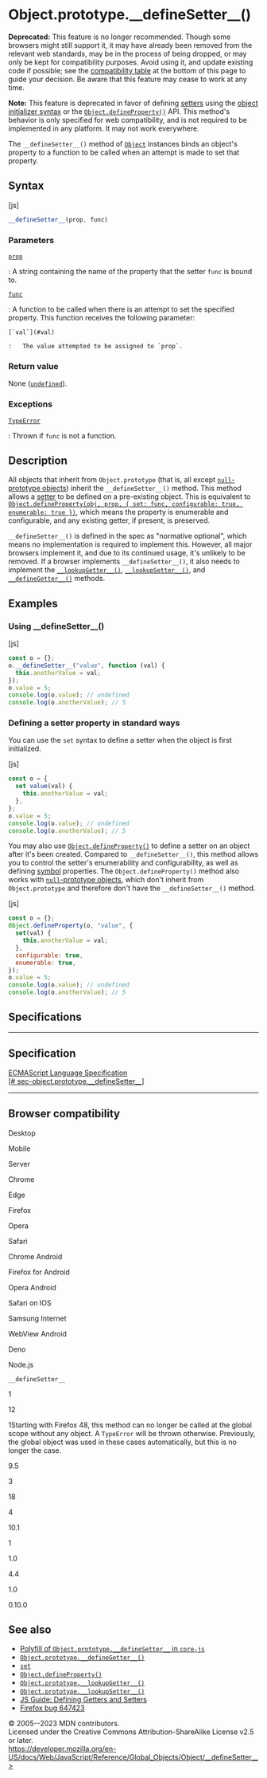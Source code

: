 Object.prototype.\_\_defineSetter\_\_()
=======================================

 
 
**Deprecated:** This feature is no longer recommended. Though some
browsers might still support it, it may have already been removed from
the relevant web standards, may be in the process of being dropped, or
may only be kept for compatibility purposes. Avoid using it, and update
existing code if possible; see the [compatibility
table](#browser_compatibility) at the bottom of this page to guide your
decision. Be aware that this feature may cease to work at any time.


 
**Note:** This feature is deprecated in favor of defining
[setters](../../functions/set) using the [object initializer
syntax](../../operators/object_initializer) or the
[`Object.defineProperty()`](defineproperty) API. This method\'s behavior
is only specified for web compatibility, and is not required to be
implemented in any platform. It may not work everywhere.


The `__defineSetter__()` method of [`Object`](../object) instances binds
an object\'s property to a function to be called when an attempt is made
to set that property.


 
Syntax
------

 
 
 
[js]


```js
__defineSetter__(prop, func)
```




 
### Parameters

 

[`prop`](#prop)

:   A string containing the name of the property that the setter `func`
    is bound to.

[`func`](#func)

:   A function to be called when there is an attempt to set the
    specified property. This function receives the following parameter:

    [`val`](#val)

    :   The value attempted to be assigned to `prop`.



 
### Return value 

 
None ([`undefined`](../undefined)).



 
### Exceptions

 

[`TypeError`](../typeerror)

:   Thrown if `func` is not a function.



 
Description
-----------

 
All objects that inherit from `Object.prototype` (that is, all except
[`null`-prototype objects](../object#null-prototype_objects)) inherit
the `__defineSetter__()` method. This method allows a
[setter](../../functions/set) to be defined on a pre-existing object.
This is equivalent to
[`Object.defineProperty(obj, prop, { set: func, configurable: true, enumerable: true })`](defineproperty),
which means the property is enumerable and configurable, and any
existing getter, if present, is preserved.

`__defineSetter__()` is defined in the spec as \"normative optional\",
which means no implementation is required to implement this. However,
all major browsers implement it, and due to its continued usage, it\'s
unlikely to be removed. If a browser implements `__defineSetter__()`, it
also needs to implement the [`__lookupGetter__()`](__lookupgetter__),
[`__lookupSetter__()`](__lookupsetter__), and
[`__defineGetter__()`](__definegetter__) methods.



 
Examples
--------


 
### Using \_\_defineSetter\_\_() 

 
 
 
[js]


```js
const o = {};
o.__defineSetter__("value", function (val) {
  this.anotherValue = val;
});
o.value = 5;
console.log(o.value); // undefined
console.log(o.anotherValue); // 5
```




 
### Defining a setter property in standard ways 

 
You can use the `set` syntax to define a setter when the object is first
initialized.

 
 
[js]


```js
const o = {
  set value(val) {
    this.anotherValue = val;
  },
};
o.value = 5;
console.log(o.value); // undefined
console.log(o.anotherValue); // 5
```


You may also use [`Object.defineProperty()`](defineproperty) to define a
setter on an object after it\'s been created. Compared to
`__defineSetter__()`, this method allows you to control the setter\'s
enumerability and configurability, as well as defining
[symbol](../symbol) properties. The `Object.defineProperty()` method
also works with [`null`-prototype
objects](../object#null-prototype_objects), which don\'t inherit from
`Object.prototype` and therefore don\'t have the `__defineSetter__()`
method.

 
 
[js]


```js
const o = {};
Object.defineProperty(o, "value", {
  set(val) {
    this.anotherValue = val;
  },
  configurable: true,
  enumerable: true,
});
o.value = 5;
console.log(o.value); // undefined
console.log(o.anotherValue); // 5
```




Specifications
--------------

 
  -----------------------------------------------------------------------------------------------------------------------------------------------------------------------------------
  Specification
  -----------------------------------------------------------------------------------------------------------------------------------------------------------------------------------
  [ECMAScript Language Specification\
  [\#
  sec-object.prototype.\_\_defineSetter\_\_]](https://tc39.es/ecma262/multipage/additional-ecmascript-features-for-web-browsers.html#sec-object.prototype.__defineSetter__)

  -----------------------------------------------------------------------------------------------------------------------------------------------------------------------------------


Browser compatibility 
---------------------

 


Desktop

Mobile

Server

Chrome

Edge

Firefox

Opera

Safari

Chrome Android

Firefox for Android

Opera Android

Safari on IOS

Samsung Internet

WebView Android

Deno

Node.js

`__defineSetter__`

1

12

1Starting with Firefox 48, this method can no longer be called at the
global scope without any object. A `TypeError` will be thrown otherwise.
Previously, the global object was used in these cases automatically, but
this is no longer the case.

9.5

3

18

4

10.1

1

1.0

4.4

1.0

0.10.0

 
See also 
--------

 
-   [Polyfill of `Object.prototype.__defineSetter__` in
    `core-js`](https://github.com/zloirock/core-js#ecmascript-object)
-   [`Object.prototype.__defineGetter__()`](__definegetter__)
-   [`set`](../../functions/set)
-   [`Object.defineProperty()`](defineproperty)
-   [`Object.prototype.__lookupGetter__()`](__lookupgetter__)
-   [`Object.prototype.__lookupSetter__()`](__lookupsetter__)
-   [JS Guide: Defining Getters and
    Setters](https://developer.mozilla.org/en-US/docs/Web/JavaScript/Guide/Working_with_objects#defining_getters_and_setters)
-   [Firefox bug 647423](https://bugzil.la/647423)



 
© 2005--2023 MDN contributors.\
Licensed under the Creative Commons Attribution-ShareAlike License v2.5
or later.\
https://developer.mozilla.org/en-US/docs/Web/JavaScript/Reference/Global_Objects/Object/__defineSetter__>

